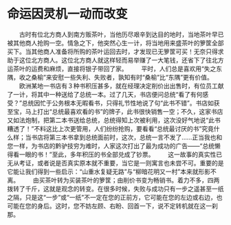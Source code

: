 # 命运因灵机一动而改变
　　古时有位北方商人到南方贩茶叶，当他历尽艰辛到达目的地时，当地茶叶早已被其他商人抢购一空。情急之下，他突然心生一计，将当地用来盛茶叶的箩筐全部买下。当其他商人准备将所购的茶叶运回去时，才发现已无箩筐可买！无奈只得求助于这位北方商人。这位北方商人就这样轻而易举赚了一大笔钱，还省下了往北方运茶叶的运费和麻烦，直接将银子带回了家。 
　　平时，人们总是喜欢用“失之东隅，收之桑榆”来安慰一些失利、失败者，孰知有时“桑榆”比“东隅”更有价值。 
　　欧洲某地一书店有３种书积压甚多，就在经理决定削价出出售时，有位员工献了一计，将其中一种送给了总统一本。过了几天，书店便问总统“看了有何感受？”总统因忙于公务根本无暇看书，只得礼节性地说了句“此书不错”。书店如获至宝，马上打出“总统最喜欢看的书”的牌子，此书很快销售一空；不久，这家书店又如法炮制，把第二本书送给总统，总统得知上次被利用，这次没好气地说“此书糟透了！”不料这比上次更管用，人们纷纷抢购，要看看“总统最讨厌的书”究竟什么样；当书店将第三本书拿到总统面前时，这次，总统一言不发了……正当我也和您一样，为书店的黔驴技穷为难时，人家这次打出了最为成功的广告——“总统懒得看一眼的书！”至此，多年积压的书全部兑成了钞票。 
　　这一故事的真实性已无从考证，或者说是否真实原本就不重要，当它是一则寓言也未尝不可。重要的是它能让我们得到一些启示：“山重水复疑无路”与“柳暗花明又一村”本来就形影不离。 
　　由买茶叶转为买装茶叶的箩筐；由削价书变为畅销书。着力不多，四两拨转了千斤，这就是观念的转变。在很多时候，失败与成功只有一步之遥甚至一纸之隔，只是这“一步”或“一纸”不一定在您的正前方，它可能在您的左边或右边，也可能在您的身后。这时，您不妨左顾、右盼、回首一下，说不定转机就在这一刹那。
 